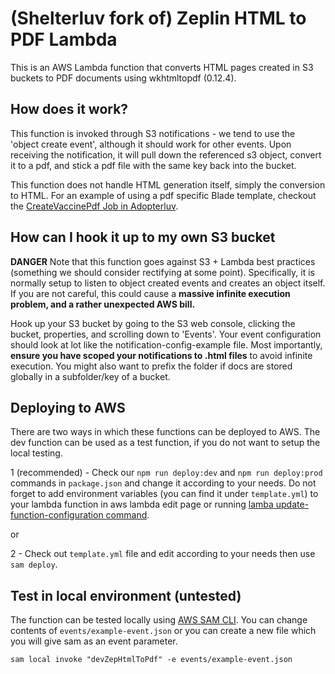 # (Shelterluv fork of) Zeplin HTML to PDF Lambda

This is an AWS Lambda function that converts HTML pages created in S3 buckets to PDF documents using wkhtmltopdf (0.12.4).

## How does it work?

This function is invoked through S3 notifications - we tend to use the 'object create event', although it should work for other events.
Upon receiving the notification, it will pull down the referenced s3 object, convert it to a pdf, and stick a pdf file with the same
key back into the bucket.

This function does not handle HTML generation itself, simply the conversion to HTML. For an example of using a pdf specific
Blade template, checkout the [CreateVaccinePdf Job in Adopterluv](https://github.com/shelterluv/adopterluv/blob/develop/app/Jobs/CreateVaccinePdf.php).

## How can I hook it up to my own S3 bucket

**DANGER** Note that this function goes against S3 + Lambda best practices (something we should consider rectifying at some point). 
Specifically, it is normally setup to listen to object created events and creates an object itself. If you are not careful,
this could cause a **massive infinite execution problem, and a rather unexpected AWS bill.**

Hook up your S3 bucket by going to the S3 web console, clicking the bucket, properties, and scrolling down to 'Events'.
Your event configuration should look at lot like the notification-config-example file. Most importantly, **ensure you
have scoped your notifications to .html files** to avoid infinite execution. You might also want to prefix the folder if 
docs are stored globally in a subfolder/key of a bucket.

## Deploying to AWS
There are two ways in which these functions can be deployed to AWS.
The dev function can be used as a test function, if you do not want to setup the local testing.

1 (recommended) - Check our `npm run deploy:dev` and `npm run deploy:prod` commands in `package.json` and change it according to your needs. Do not forget to add environment variables (you can find it under `template.yml`) to your lambda function in aws lambda edit page or running [lamba update-function-configuration command](https://docs.aws.amazon.com/cli/latest/reference/lambda/update-function-configuration.html).

or

2 - Check out `template.yml` file and edit according to your needs then use `sam deploy`.

## Test in local environment (untested)
The function can be tested locally using [AWS SAM CLI](https://docs.aws.amazon.com/serverless-application-model/latest/developerguide/serverless-sam-cli-command-reference.html). You can change contents of `events/example-event.json` or you can create a new file which you will give sam as an event parameter.

```
sam local invoke "devZepHtmlToPdf" -e events/example-event.json
````